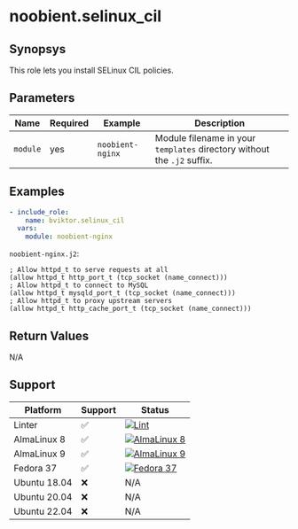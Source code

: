 # noobient.selinux_cil

## Synopsys

This role lets you install SELinux CIL policies.

## Parameters

| Name | Required | Example | Description |
|---|---|---|---|
| `module` | yes | `noobient-nginx` | Module filename in your `templates` directory without the `.j2` suffix. |

## Examples

```yml
- include_role:
    name: bviktor.selinux_cil
  vars:
    module: noobient-nginx
```

`noobient-nginx.j2`:

```
; Allow httpd_t to serve requests at all
(allow httpd_t http_port_t (tcp_socket (name_connect)))
; Allow httpd_t to connect to MySQL
(allow httpd_t mysqld_port_t (tcp_socket (name_connect)))
; Allow httpd_t to proxy upstream servers
(allow httpd_t http_cache_port_t (tcp_socket (name_connect)))
```

## Return Values

N/A

## Support

| Platform | Support | Status |
|---|---|---|
| Linter | ✅ | [![Lint](https://github.com/noobient/ansible-galaxy-selinux_cil/actions/workflows/lint.yml/badge.svg)](https://github.com/noobient/ansible-galaxy-selinux_cil/actions/workflows/lint.yml) |
| AlmaLinux 8 | ✅ | [![AlmaLinux 8](https://github.com/noobient/ansible-galaxy-selinux_cil/actions/workflows/almalinux-8.yml/badge.svg)](https://github.com/noobient/ansible-galaxy-selinux_cil/actions/workflows/almalinux-8.yml) |
| AlmaLinux 9 | ✅ | [![AlmaLinux 9](https://github.com/noobient/ansible-galaxy-selinux_cil/actions/workflows/almalinux-9.yml/badge.svg)](https://github.com/noobient/ansible-galaxy-selinux_cil/actions/workflows/almalinux-9.yml) |
| Fedora 37 | ✅ | [![Fedora 37](https://github.com/noobient/ansible-galaxy-selinux_cil/actions/workflows/fedora-37.yml/badge.svg)](https://github.com/noobient/ansible-galaxy-selinux_cil/actions/workflows/fedora-37.yml) |
| Ubuntu 18.04 | ❌ | N/A |
| Ubuntu 20.04 | ❌ | N/A |
| Ubuntu 22.04 | ❌ | N/A |
